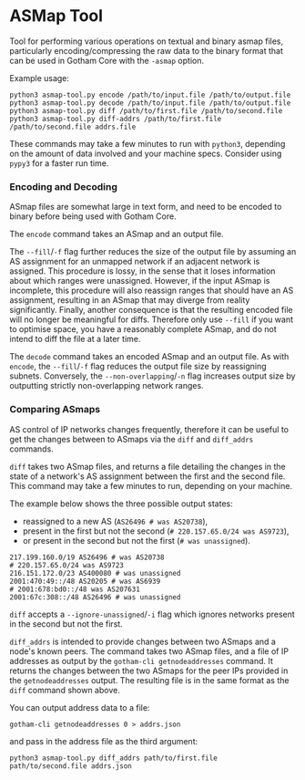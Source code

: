 # ASMap Tool

Tool for performing various operations on textual and binary asmap files,
particularly encoding/compressing the raw data to the binary format that can
be used in Gotham Core with the `-asmap` option.

Example usage:
```
python3 asmap-tool.py encode /path/to/input.file /path/to/output.file
python3 asmap-tool.py decode /path/to/input.file /path/to/output.file
python3 asmap-tool.py diff /path/to/first.file /path/to/second.file
python3 asmap-tool.py diff-addrs /path/to/first.file /path/to/second.file addrs.file
```
These commands may take a few minutes to run with `python3`,
depending on the amount of data involved and your machine specs.
Consider using `pypy3` for a faster run time.

### Encoding and Decoding

ASmap files are somewhat large in text form, and need to be encoded
to binary before being used with Gotham Core.

The `encode` command takes an ASmap and an output file.

The `--fill`/`-f` flag further reduces the size of the output file
by assuming an AS assignment for an unmapped network if an adjacent network is assigned.
This procedure is lossy, in the sense that it loses information
about which ranges were unassigned.
However, if the input ASmap is incomplete,
this procedure will also reassign ranges that should have an AS assignment,
resulting in an ASmap that may diverge from reality significantly.
Finally, another consequence is that the resulting encoded file
will no longer be meaningful for diffs.
Therefore only use `--fill` if
you want to optimise space, you have a reasonably complete ASmap,
and do not intend to diff the file at a later time.

The `decode` command takes an encoded ASmap and an output file.
As with `encode`, the `--fill`/`-f` flag reduces the output file size
by reassigning subnets. Conversely, the `--non-overlapping`/`-n` flag
increases output size by outputting strictly non-overlapping network ranges.

### Comparing ASmaps

AS control of IP networks changes frequently, therefore it can be useful to get
the changes between to ASmaps via the `diff` and `diff_addrs` commands.

`diff` takes two ASmap files, and returns a file detailing the changes
in the state of a network's AS assignment between the first and the second file.
This command may take a few minutes to run, depending on your machine.

The example below shows the three possible output states:
- reassigned to a new AS (`AS26496 # was AS20738`),
- present in the first but not the second (`# 220.157.65.0/24 was AS9723`),
- or present in the second but not the first (`# was unassigned`).

```
217.199.160.0/19 AS26496 # was AS20738
# 220.157.65.0/24 was AS9723
216.151.172.0/23 AS400080 # was unassigned
2001:470:49::/48 AS20205 # was AS6939
# 2001:678:bd0::/48 was AS207631
2001:67c:308::/48 AS26496 # was unassigned
```
`diff` accepts a `--ignore-unassigned`/`-i` flag
which ignores networks present in the second but not the first.

`diff_addrs` is intended to provide changes between two ASmaps and
a node's known peers.
The command takes two ASmap files, and a file of IP addresses as output by
the `gotham-cli getnodeaddresses` command.
It returns the changes between the two ASmaps for the peer IPs provided in
the `getnodeaddresses` output.
The resulting file is in the same format as the `diff` command shown above.

You can output address data to a file:
```
gotham-cli getnodeaddresses 0 > addrs.json
```
and pass in the address file as the third argument:
```
python3 asmap-tool.py diff_addrs path/to/first.file path/to/second.file addrs.json
```
